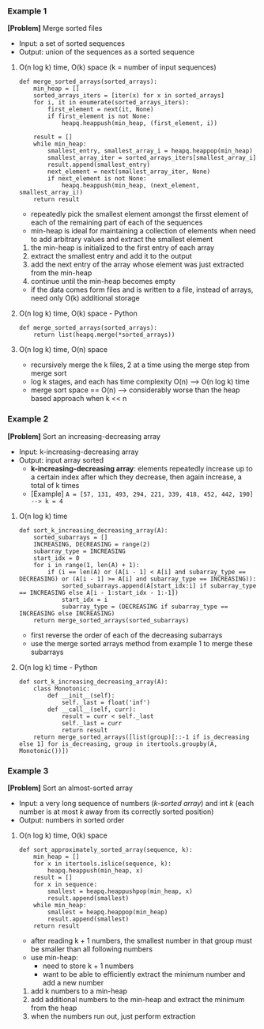 ### Example 1
**[Problem]** Merge sorted files 
- Input: a set of sorted sequences
- Output: union of the sequences as a sorted sequence

1. O(n log k) time, O(k) space (k = number of input sequences)
    ```
    def merge_sorted_arrays(sorted_arrays):
        min_heap = []
        sorted_arrays_iters = [iter(x) for x in sorted_arrays]
        for i, it in enumerate(sorted_arrays_iters):
            first_element = next(it, None)
            if first_element is not None:
                heapq.heappush(min_heap, (first_element, i))
        
        result = []
        while min_heap:
            smallest_entry, smallest_array_i = heapq.heappop(min_heap)
            smallest_array_iter = sorted_arrays_iters[smallest_array_i]
            result.append(smallest_entry)
            next_element = next(smallest_array_iter, None)
            if next_element is not None:
                heapq.heappush(min_heap, (next_element, smallest_array_i))
        return result
    ```
    - repeatedly pick the smallest element amongst the firsst element of each of the remaining part of each of the sequences
    - min-heap is ideal for maintaining a collection of elements when need to add arbitrary values and extract the smallest element
    1. the min-heap is initialized to the first entry of each array 
    2. extract the smallest entry and add it to the output
    3. add the next entry of the array whose element was just extracted from the min-heap
    4. continue until the min-heap becomes empty
    - if the data comes form files and is written to a file, instead of arrays, need only O(k) additional storage    

2. O(n log k) time, O(k) space - Python 
    ```
    def merge_sorted_arrays(sorted_arrays):
        return list(heapq.merge(*sorted_arrays))
    ```

3. O(n log k) time, O(n) space
    - recursively merge the k files, 2 at a time using the merge step from merge sort
    - log k stages, and each has time complexity O(n) --> O(n log k) time
    - merge sort space == O(n) --> considerably worse than the heap based approach when k << n

### Example 2
**[Problem]** Sort an increasing-decreasing array 
- Input: k-increasing-decreasing array
- Output: input array sorted
    + **k-increasing-decreasing array**: elements repeatedly increase up to a certain index after which they decrease, then again increase, a total of k times
    + [Example] `A = [57, 131, 493, 294, 221, 339, 418, 452, 442, 190] --> k = 4`

1. O(n log k) time
    ```
    def sort_k_increasing_decreasing_array(A):
        sorted_subarrays = []
        INCREASING, DECREASING = range(2)
        subarray_type = INCREASING
        start_idx = 0
        for i in range(1, len(A) + 1):
            if (i == len(A) or (A[i - 1] < A[i] and subarray_type == DECREASING) or (A[i - 1] >= A[i] and subarray_type == INCREASING)):
                sorted_subarrays.append(A[start_idx:i] if subarray_type == INCREASING else A[i - 1:start_idx - 1:-1])
                start_idx = i
                subarray_type = (DECREASING if subarray_type == INCREASING else INCREASING)
        return merge_sorted_arrays(sorted_subarrays)
    ```
    - first reverse the order of each of the decreasing subarrays
    - use the merge sorted arrays method from example 1 to merge these subarrays

2. O(n log k) time - Python
    ```
    def sort_k_increasing_decreasing_array(A):
        class Monotonic:
            def __init__(self):
                self._last = float('inf')
            def __call__(self, curr):
                result = curr < self._last
                self._last = curr
                return result
        return merge_sorted_arrays([list(group)[::-1 if is_decreasing else 1] for is_decreasing, group in itertools.groupby(A, Monotonic())])
    ```

### Example 3
**[Problem]** Sort an almost-sorted array 
- Input: a very long sequence of numbers (*k-sorted array*) and int *k* (each number is at most *k* away from its correctly sorted position)
- Output: numbers in sorted order

1. O(n log k) time, O(k) space
    ```
    def sort_approximately_sorted_array(sequence, k):
        min_heap = []
        for x in itertools.islice(sequence, k):
            heapq.heappush(min_heap, x)
        result = []
        for x in sequence:
            smallest = heapq.heappushpop(min_heap, x)
            result.append(smallest)
        while min_heap:
            smallest = heapq.heappop(min_heap)
            result.append(smallest)
        return result
    ```
    - after reading k + 1 numbers, the smallest number in that group must be smaller than all following numbers 
    - use min-heap:
        + need to store k + 1 numbers
        + want to be able to efficiently extract the minimum number and add a new number
    1. add k numbers to a min-heap
    2. add additional numbers to the min-heap and extract the minimum from the heap
    3. when the numbers run out, just perform extraction